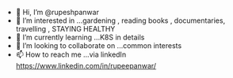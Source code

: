 - 👋 Hi, I’m @rupeshpanwar
- 👀 I’m interested in ...gardening , reading books , documentaries, travelling , STAYING HEALTHY
- 🌱 I’m currently learning ...K8S in details
- 💞️ I’m looking to collaborate on ...common interests
- 📫 How to reach me ...via linkedIn https://www.linkedin.com/in/rupeepanwar/

<!---
rupeshpanwar/rupeshpanwar is a ✨ special ✨ repository because its `README.md` (this file) appears on your GitHub profile.
You can click the Preview link to take a look at your changes.
--->
